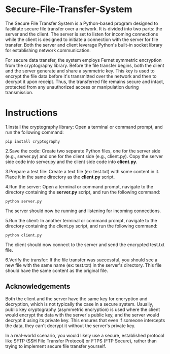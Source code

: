 # Secure-File-Transfer-System
The Secure File Transfer System is a Python-based program designed to facilitate secure file transfer over a network. It is divided into two parts: the server and the client. The server is set to listen for incoming connections while the client is designed to initiate a connection with the server for file transfer. Both the server and client leverage Python's built-in socket library for establishing network communication.

For secure data transfer, the system employs Fernet symmetric encryption from the cryptography library. Before the file transfer begins, both the client and the server generate and share a symmetric key. This key is used to encrypt the file data before it's transmitted over the network and then to decrypt it upon receipt. Thus, the transferred file remains secure and intact, protected from any unauthorized access or manipulation during transmission.

<h1>Instructions</h1>

1.Install the cryptography library: Open a terminal or command prompt, and run the following command:


```linux
pip install cryptography
```

2.Save the code: Create two separate Python files, one for the server side (e.g., server.py) and one for the client side (e.g., client.py). Copy the server side code into server.py and the client side code into **client.py**.

3.Prepare a test file: Create a text file (ex: test.txt) with some content in it. Place it in the same directory as the **client.py** script.

4.Run the server: Open a terminal or command prompt, navigate to the directory containing the **server.py** script, and run the following command:

```linux
python server.py
```
The server should now be running and listening for incoming connections.

5.Run the client: In another terminal or command prompt, navigate to the directory containing the client.py script, and run the following command:
```linux
python client.py
```
The client should now connect to the server and send the encrypted test.txt file.

6.Verify the transfer: If the file transfer was successful, you should see a new file with the same name (ex: test.txt) in the server's directory. This file should have the same content as the original file.

<h2>Acknowledgements</h2>

Both the client and the server have the same key for encryption and decryption, which is not typically the case in a secure system. Usually, public key cryptography (asymmetric encryption) is used where the client would encrypt the data with the server's public key, and the server would decrypt it using its private key. This ensures that even if someone intercepts the data, they can't decrypt it without the server's private key.

In a real-world scenario, you would likely use a secure, established protocol like SFTP (SSH File Transfer Protocol) or FTPS (FTP Secure), rather than trying to implement secure file transfer yourself.
